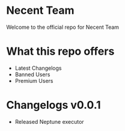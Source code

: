 # Necent Team
Welcome to the official repo for Necent Team

# What this repo offers

* Latest Changelogs
* Banned Users
* Premium Users

# Changelogs v0.0.1

* Released Neptune executor



